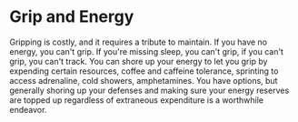 # Grip and Energy

Gripping is costly, and it requires a tribute to maintain. If you have no energy, you can't grip. If you're missing sleep, you can't grip, if you can't grip, you can't track. You can shore up your energy to let you grip by expending certain resources, coffee and caffeine tolerance, sprinting to access adrenaline, cold showers, amphetamines. You have options, but generally shoring up your defenses and making sure your energy reserves are topped up regardless of extraneous expenditure is a worthwhile endeavor. 